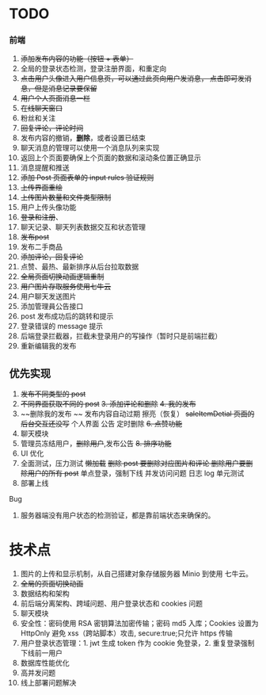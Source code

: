 # TODO 
### 前端
1. ~~添加发布内容的功能（按钮 + 表单）~~
2. 全局的登录状态检测，登录注册界面，和重定向
3. ~~点击用户头像进入用户信息页，可以通过此页向用户发消息，
   点击即可发消息，但是消息记录要保留~~
4. ~~用户个人页面消息一栏~~
5. ~~在线聊天窗口~~
6. 粉丝和关注
7. ~~回复评论，评论时间~~
8. 发布内容的撤销，**删除**，或者设置已结束
9. 聊天消息的管理可以使用一个消息队列来实现
10. 返回上个页面要确保上个页面的数据和滚动条位置正确显示
11. 消息提醒和推送
12. ~~添加 Post 页面表单的 input rules 验证规则~~
13. ~~上传界面重绘~~
14. ~~上传图片数量和文件类型限制~~
15. 用户上传头像功能
16. ~~登录和注册~~、
17. 聊天记录、聊天列表数据交互和状态管理
18. ~~发布post~~
19. 发布二手商品
20. ~~添加评论，回复评论~~
21. 点赞、最热、最新排序从后台拉取数据
22. ~~全局页面切换动画逻辑重制~~
23. ~~用户图片存取服务使用七牛云~~
24. 用户聊天发送图片
25. 添加管理員公告接口
26. post 发布成功后的跳转和提示
27. 登录错误的 message 提示
28. 后端登录拦截器，拦截未登录用户的写操作（暂时只是前端拦截）
29. 重新编辑我的发布


## 优先实现
1. ~~发布不同类型的 post~~
2. ~~不同界面获取不同的 post~~
~~3. 添加评论和删除~~
~~4. 我的发布~~
5. ~~删除我的发布 ~~
   发布内容自动过期
   擦亮（恢复）
   ~~saleItemDetial 页面的后台交互还没写~~
   个人界面
   公告
   定时删除
~~6. 点赞功能~~
6. 聊天模块
7. 管理员冻结用户，~~删除用户~~,发布公告
~~8. 排序功能~~
9. UI 优化
10. 全面测试，压力测试
    ~~懒加载~~
    ~~删除 post 要删除对应图片和评论
    删除用户要删除用户的所有 post~~
    单点登录，强制下线
    并发访问问题
    日志 log
    单元测试
11. 部署上线


Bug
1. 服务器端没有用户状态的检测验证，都是靠前端状态来确保的。



# 技术点
1. 图片的上传和显示机制，从自己搭建对象存储服务器 Minio 到使用 七牛云。
2. ~~全局的页面切换动画~~
3. 数据结构和架构
4. 前后端分离架构、跨域问题、用户登录状态和 cookies 问题
5. 聊天模块
6. 安全性：密码使用 RSA 密钥算法加密传输；密码 md5 入库；Cookies 设置为 HttpOnly 避免 xss（跨站脚本）攻击, secure:true;只允许 https 传输
7. 用户登录状态管理：1. jwt 生成 token 作为 cookie 免登录，2. 重复登录强制下线前一用户
8. 数据库性能优化
9. 高并发问题
10. 线上部署问题解决